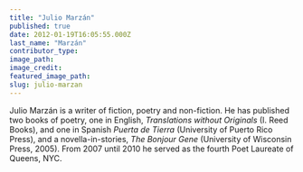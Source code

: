 ```yaml
---
title: "Julio Marzán"
published: true
date: 2012-01-19T16:05:55.000Z
last_name: "Marzán"
contributor_type:
image_path:
image_credit:
featured_image_path:
slug: julio-marzan
---
```


Julio Marzán is a writer of fiction, poetry and non-fiction. He has published two books of poetry, one in English, _Translations without Originals_ (I. Reed Books), and one in Spanish _Puerta de Tierra_ (University of Puerto Rico Press), and a novella-in-stories, _The Bonjour Gene_ (University of Wisconsin Press, 2005). From 2007 until 2010 he served as the fourth Poet Laureate of Queens, NYC.

